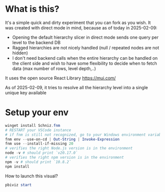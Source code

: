 # What is this?

It's a simple quick and dirty experiment that you can fork as you wish.
It was created with direct mode in mind, because as of today in 2025-02-09:
- Opening the default hierarchy slicer in direct mode sends one query per level to the backend DB
- Ragged hierarchies are not nicely handled (null / repeated nodes are not hidden)
- I don't need backend calls when the entire hierarchy can be handled on the client side and wish to have some flexibility to decide when to fetch data (max number of rows, level depth,..)

It uses the open source React Library https://mui.com/

As of 2025-02-09, it tries to resolve all the hierarchy level into a single unique key available

# Setup your env

```powershell
winget install Schniz.fnm
# RESTART your VSCode instance
# if fnm is still not recognized, go to your Windows environment variables and copy the 'Path' User variables refering to winget (should be the last added) and add it to the 'Path' System variables and click OK 3 times then restart VSCode again
fnm env --use-on-cd | Out-String | Invoke-Expression
fnm use --install-if-missing 20
# verifies the right Node.js version is in the environment
node -v # should print `v20.17.0`
# verifies the right npm version is in the environment
npm -v # should print `10.8.2`
npm install
```
How to launch this visual?
```powershell
pbiviz start
```